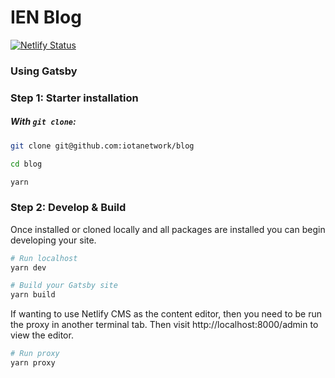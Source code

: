 # IEN Blog

[![Netlify Status](https://api.netlify.com/api/v1/badges/56d84c4e-fa75-4ccc-bf39-53d4d0091928/deploy-status)](https://app.netlify.com/sites/ienblog/deploys)

### Using Gatsby

### Step 1: Starter installation

##### With `git clone`:

```sh
git clone git@github.com:iotanetwork/blog

cd blog

yarn
```

### Step 2: Develop & Build

Once installed or cloned locally and all packages are installed you can begin developing your site.

```sh
# Run localhost
yarn dev

# Build your Gatsby site
yarn build
```

If wanting to use Netlify CMS as the content editor, then you need to be run the proxy in another terminal tab. Then visit
http://localhost:8000/admin to view the editor.

```sh
# Run proxy
yarn proxy
```
